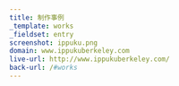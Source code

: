 ```yaml
---
title: 制作事例
_template: works
_fieldset: entry
screenshot: ippuku.png
domain: www.ippukuberkeley.com
live-url: http://www.ippukuberkeley.com/
back-url: /#works
---
```

